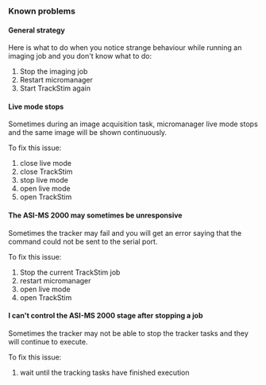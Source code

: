 ### Known problems

#### General strategy
Here is what to do when you notice strange behaviour while running an imaging job and you don't know what to do:
1. Stop the imaging job
2. Restart micromanager
3. Start TrackStim again

#### Live mode stops
Sometimes during an image acquisition task, micromanager live mode stops and the same image will be shown continuously.  

To fix this issue:
1. close live mode
2. close TrackStim
3. stop live mode  
4. open live mode
5. open TrackStim

#### The ASI-MS 2000 may sometimes be unresponsive
Sometimes the tracker may fail and you will get an error saying that the command could not be sent to the serial port.

To fix this issue:
1. Stop the current TrackStim job
2. restart micromanager
3. open live mode
4. open TrackStim

#### I can't control the ASI-MS 2000 stage after stopping a job
Sometimes the tracker may not be able to stop the tracker tasks and they will continue to execute.

To fix this issue:
1. wait until the tracking tasks have finished execution
